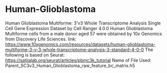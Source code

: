 # Human-Glioblastoma
Human Glioblastoma Multiforme: 3’v3 Whole Transcriptome Analysis Single Cell Gene Expression Dataset by Cell Ranger 4.0.0 Human Glioblastoma Multiforme cells from a male donor aged 57 were obtained by 10x Genomics from Discovery Life Sciences. link: https://www.10xgenomics.com/resources/datasets/human-glioblastoma-multiforme-3-v-3-whole-transcriptome-analysis-3-standard-4-0-0
The following is based on Seurat: https://satijalab.org/seurat/articles/pbmc3k_tutorial
Name of File Used: Parent_SC3v3_Human_Glioblastoma_raw_feature_bc_matrix.h5

